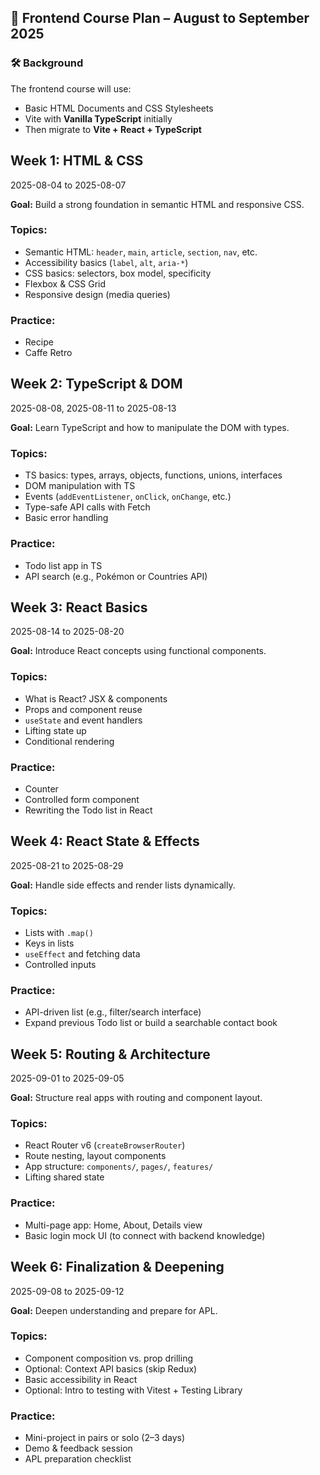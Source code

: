 ## 📅 Frontend Course Plan – August to September 2025

### 🛠️ Background

The frontend course will use:

- Basic HTML Documents and CSS Stylesheets
- Vite with **Vanilla TypeScript** initially
- Then migrate to **Vite + React + TypeScript**

## Week 1: HTML & CSS

2025-08-04 to 2025-08-07

**Goal:** Build a strong foundation in semantic HTML and responsive CSS.

### Topics:

- Semantic HTML: `header`, `main`, `article`, `section`, `nav`, etc.
- Accessibility basics (`label`, `alt`, `aria-*`)
- CSS basics: selectors, box model, specificity
- Flexbox & CSS Grid
- Responsive design (media queries)

### Practice:

- Recipe
- Caffe Retro

## Week 2: TypeScript & DOM

2025-08-08, 2025-08-11 to 2025-08-13

**Goal:** Learn TypeScript and how to manipulate the DOM with types.

### Topics:

- TS basics: types, arrays, objects, functions, unions, interfaces
- DOM manipulation with TS
- Events (`addEventListener`, `onClick`, `onChange`, etc.)
- Type-safe API calls with Fetch
- Basic error handling

### Practice:

- Todo list app in TS
- API search (e.g., Pokémon or Countries API)

## Week 3: React Basics

2025-08-14 to 2025-08-20

**Goal:** Introduce React concepts using functional components.

### Topics:

- What is React? JSX & components
- Props and component reuse
- `useState` and event handlers
- Lifting state up
- Conditional rendering

### Practice:

- Counter
- Controlled form component
- Rewriting the Todo list in React

## Week 4: React State & Effects

2025-08-21 to 2025-08-29

**Goal:** Handle side effects and render lists dynamically.

### Topics:

- Lists with `.map()`
- Keys in lists
- `useEffect` and fetching data
- Controlled inputs

### Practice:

- API-driven list (e.g., filter/search interface)
- Expand previous Todo list or build a searchable contact book

## Week 5: Routing & Architecture

2025-09-01 to 2025-09-05

**Goal:** Structure real apps with routing and component layout.

### Topics:

- React Router v6 (`createBrowserRouter`)
- Route nesting, layout components
- App structure: `components/`, `pages/`, `features/`
- Lifting shared state

### Practice:

- Multi-page app: Home, About, Details view
- Basic login mock UI (to connect with backend knowledge)

## Week 6: Finalization & Deepening

2025-09-08 to 2025-09-12

**Goal:** Deepen understanding and prepare for APL.

### Topics:

- Component composition vs. prop drilling
- Optional: Context API basics (skip Redux)
- Basic accessibility in React
- Optional: Intro to testing with Vitest + Testing Library

### Practice:

- Mini-project in pairs or solo (2–3 days)
- Demo & feedback session
- APL preparation checklist
